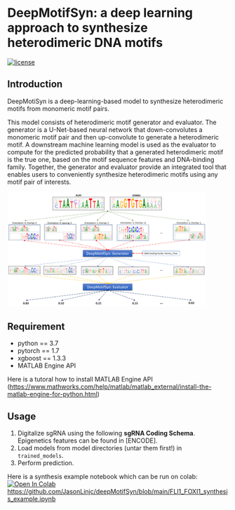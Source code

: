 # DeepMotifSyn: a deep learning approach to synthesize heterodimeric DNA motifs
[![license](https://img.shields.io/github/license/mashape/apistatus.svg?maxAge=2592000)](https://github.com/JasonLinjc/deepMotifSyn/LICENSE)

## Introduction
DeepMotiSyn is a deep-learning-based model to synthesize heterodimeric motifs from monomeric motif pairs. 
 
This model consists of heterodimeric motif generator and evaluator. The generator is a U-Net-based neural network that down-convolutes a monomeric motif pair and then up-convolute to generate a heterodimeric motif. A downstream machine learning model is used as the evaluator to compute for the predicted probability that a generated heterodimeric motif is the true one, based on the motif sequence features and DNA-binding family. Together, the generator and evaluator provide an integrated tool that enables users to conveniently synthesize heterodimeric motifs using any motif pair of interests.

<img src="images/deepMotifSyn.png" width="90%" height="90%" class="center" />
 
## Requirement
* python == 3.7
* pytorch == 1.7
* xgboost == 1.3.3
* MATLAB Engine API

Here is a tutoral how to install MATLAB Engine API (https://www.mathworks.com/help/matlab/matlab_external/install-the-matlab-engine-for-python.html)

## Usage
1. Digitalize sgRNA using the following **sgRNA Coding Schema**. Epigenetics features can be found in [ENCODE].
2. Load models from model directories (untar them first!) in `trained_models`. 
3. Perform prediction.

Here is a synthesis example notebook which can be run on colab: 
[![Open In Colab](https://colab.research.google.com/assets/colab-badge.svg)](https://github.com/JasonLinjc/deepMotifSyn/blob/main/FLI1_FOXI1_synthesis_example.ipynb)
https://github.com/JasonLinjc/deepMotifSyn/blob/main/FLI1_FOXI1_synthesis_example.ipynb 
